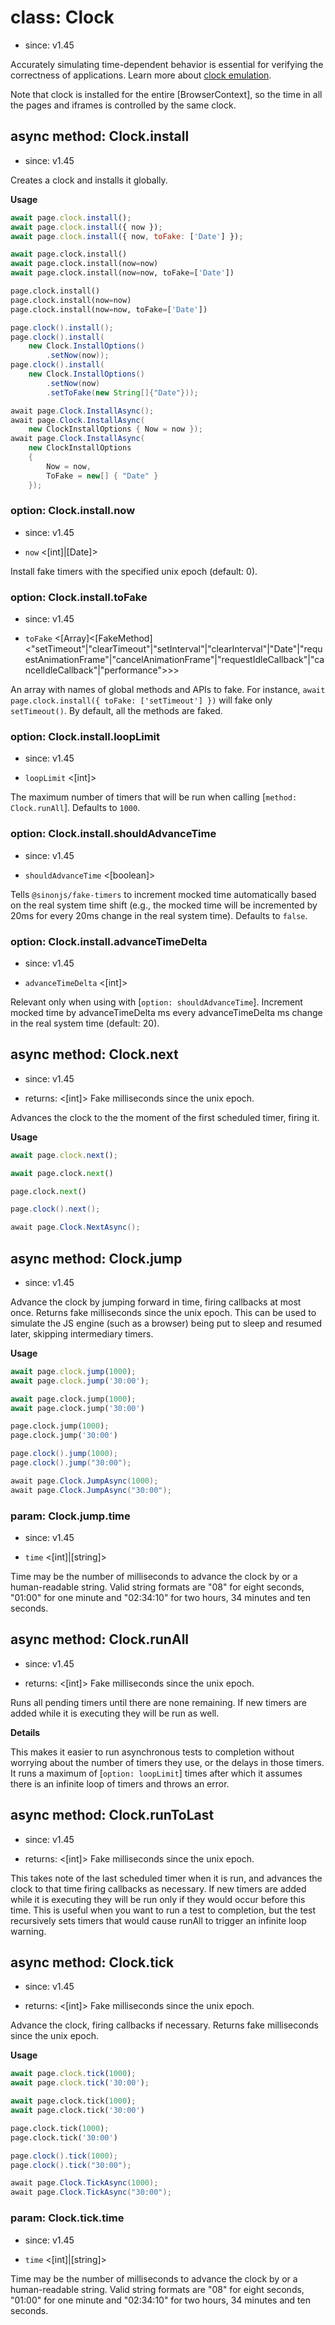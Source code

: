 # class: Clock
* since: v1.45

Accurately simulating time-dependent behavior is essential for verifying the correctness of applications. Learn more about [clock emulation](../clock.md).

Note that clock is installed for the entire [BrowserContext], so the time
in all the pages and iframes is controlled by the same clock.

## async method: Clock.install
* since: v1.45

Creates a clock and installs it globally.

**Usage**

```js
await page.clock.install();
await page.clock.install({ now });
await page.clock.install({ now, toFake: ['Date'] });
```

```python async
await page.clock.install()
await page.clock.install(now=now)
await page.clock.install(now=now, toFake=['Date'])
```

```python sync
page.clock.install()
page.clock.install(now=now)
page.clock.install(now=now, toFake=['Date'])
```

```java
page.clock().install();
page.clock().install(
    new Clock.InstallOptions()
        .setNow(now));
page.clock().install(
    new Clock.InstallOptions()
        .setNow(now)
        .setToFake(new String[]{"Date"}));
```

```csharp
await page.Clock.InstallAsync();
await page.Clock.InstallAsync(
    new ClockInstallOptions { Now = now });
await page.Clock.InstallAsync(
    new ClockInstallOptions
    {
        Now = now,
        ToFake = new[] { "Date" }
    });
```

### option: Clock.install.now
* since: v1.45
- `now` <[int]|[Date]>

Install fake timers with the specified unix epoch (default: 0).

### option: Clock.install.toFake
* since: v1.45
- `toFake` <[Array]<[FakeMethod]<"setTimeout"|"clearTimeout"|"setInterval"|"clearInterval"|"Date"|"requestAnimationFrame"|"cancelAnimationFrame"|"requestIdleCallback"|"cancelIdleCallback"|"performance">>>

An array with names of global methods and APIs to fake. For instance, `await page.clock.install({ toFake: ['setTimeout'] })` will fake only `setTimeout()`.
By default, all the methods are faked.

### option: Clock.install.loopLimit
* since: v1.45
- `loopLimit` <[int]>

The maximum number of timers that will be run when calling  [`method: Clock.runAll`]. Defaults to `1000`.

### option: Clock.install.shouldAdvanceTime
* since: v1.45
- `shouldAdvanceTime` <[boolean]>

Tells `@sinonjs/fake-timers` to increment mocked time automatically based on the real system time shift (e.g., the mocked time will be incremented by
20ms for every 20ms change in the real system time). Defaults to `false`.

### option: Clock.install.advanceTimeDelta
* since: v1.45
- `advanceTimeDelta` <[int]>

Relevant only when using with [`option: shouldAdvanceTime`]. Increment mocked time by advanceTimeDelta ms every advanceTimeDelta ms change
in the real system time (default: 20).


## async method: Clock.next
* since: v1.45
- returns: <[int]> Fake milliseconds since the unix epoch.

Advances the clock to the the moment of the first scheduled timer, firing it.

**Usage**

```js
await page.clock.next();
```

```python async
await page.clock.next()
```

```python sync
page.clock.next()
```

```java
page.clock().next();
```

```csharp
await page.Clock.NextAsync();
```

## async method: Clock.jump
* since: v1.45

Advance the clock by jumping forward in time, firing callbacks at most once. Returns fake milliseconds since the unix epoch.
This can be used to simulate the JS engine (such as a browser) being put to sleep and resumed later, skipping intermediary timers.

**Usage**

```js
await page.clock.jump(1000);
await page.clock.jump('30:00');
```

```python async
await page.clock.jump(1000);
await page.clock.jump('30:00')
```

```python sync
page.clock.jump(1000);
page.clock.jump('30:00')
```

```java
page.clock().jump(1000);
page.clock().jump("30:00");
```

```csharp
await page.Clock.JumpAsync(1000);
await page.Clock.JumpAsync("30:00");
```

### param: Clock.jump.time
* since: v1.45
- `time` <[int]|[string]>

Time may be the number of milliseconds to advance the clock by or a human-readable string. Valid string formats are "08" for eight seconds, "01:00" for one minute and "02:34:10" for two hours, 34 minutes and ten seconds.

## async method: Clock.runAll
* since: v1.45
- returns: <[int]> Fake milliseconds since the unix epoch.

Runs all pending timers until there are none remaining. If new timers are added while it is executing they will be run as well.

**Details**

This makes it easier to run asynchronous tests to completion without worrying about the number of timers they use, or the delays in those timers.
It runs a maximum of [`option: loopLimit`] times after which it assumes there is an infinite loop of timers and throws an error.


## async method: Clock.runToLast
* since: v1.45
- returns: <[int]> Fake milliseconds since the unix epoch.

This takes note of the last scheduled timer when it is run, and advances the clock to that time firing callbacks as necessary.
If new timers are added while it is executing they will be run only if they would occur before this time.
This is useful when you want to run a test to completion, but the test recursively sets timers that would cause runAll to trigger an infinite loop warning.


## async method: Clock.tick
* since: v1.45
- returns: <[int]> Fake milliseconds since the unix epoch.

Advance the clock, firing callbacks if necessary. Returns fake milliseconds since the unix epoch.

**Usage**

```js
await page.clock.tick(1000);
await page.clock.tick('30:00');
```

```python async
await page.clock.tick(1000);
await page.clock.tick('30:00')
```

```python sync
page.clock.tick(1000);
page.clock.tick('30:00')
```

```java
page.clock().tick(1000);
page.clock().tick("30:00");
```

```csharp
await page.Clock.TickAsync(1000);
await page.Clock.TickAsync("30:00");
```

### param: Clock.tick.time
* since: v1.45
- `time` <[int]|[string]>

Time may be the number of milliseconds to advance the clock by or a human-readable string. Valid string formats are "08" for eight seconds, "01:00" for one minute and "02:34:10" for two hours, 34 minutes and ten seconds.
